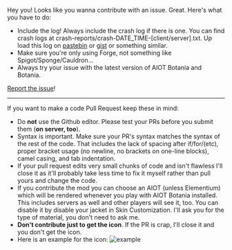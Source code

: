 Hey you! Looks like you wanna contribute with an issue. Great. Here's what you have to do:
- Include the log! Always include the crash log if there is one. You can find crash logs at crash-reports/crash-DATE_TIME-[client/server].txt. Up load this log on [pastebin](https://pastebin.com/) or [gist](https://gist.github.com/) or something similar.
- Make sure you're only using Forge, not something like Spigot/Sponge/Cauldron...
- Always try your issue with the latest version of AIOT Botania and Botania. 

[Report the issue](https://github.com/MelanX/aiotbotania/issues)!

---

If you want to make a code Pull Request keep these in mind:
- Do **not** use the Github editor. Please test your PRs before you submit them (**on server, too**).
- Syntax is important. Make sure your PR's syntax matches the syntax of the rest of the code. That includes the lack of spacing after if/for/(etc), proper bracket usage (no newline, no brackets on one-line blocks), camel casing, and tab indentation.
- If your pull request edits very small chunks of code and isn't flawless I'll close it as it'll probably take less time to fix it myself rather than pull yours and change the code.
- If you contribute the mod you can choose an AIOT (unless Elementium) which will be rendered whenever you play with AIOT Botania installed. This includes servers as well and other players will see it, too. You can disable it by disable your jacket in Skin Customization. I'll ask you for the type of material, you don't need to ask me.
- **Don't contribute just to get the icon**. If the PR is crap, I'll close it and you don't get the icon. 
- Here is an example for the icon:
![example](https://cdn.discordapp.com/attachments/643825948831121423/664519425139146783/SPOILER_unknown.png)